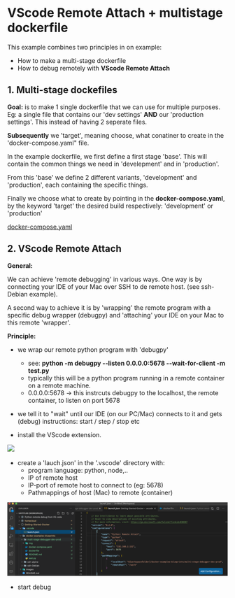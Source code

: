 # VScode Remote Attach + multistage dockerfile

This example combines two principles in on example:

-   How to make a multi-stage dockerfile
-   How to debug remotely with **VScode Remote Attach**

## 1. Multi-stage dockefiles

**Goal:** is to make 1 single dockerfile that we can use for multiple purposes. Eg: a single file that contains our 'dev settings' **AND** our 'production settings'. This instead of having 2 seperate files. 

**Subsequently** we 'target', meaning choose, what conatiner to create in the 'docker-compose.yaml" file. 

In the example dockerfile, we first define a first stage 'base'. This will contain the common things we need in 'develepment' and in 'production'. 

From this 'base' we define 2 different variants, 'development' and 'production', each containing the specific things. 

Finally we choose what to create by pointing in the **docker-compose.yaml**, by the keyword 'target' the desired build respectively: 'development' or 'production'

[docker-compose.yaml](./docker-compose.yaml)

## 2. VScode Remote Attach

**General:** 

We can achieve 'remote debugging' in various ways. One way is by connecting your IDE of your Mac over SSH to de remote host. (see ssh-Debian example).

A second way to achieve it is by 'wrapping' the remote program with a specific debug wrapper (debugpy) and 'attaching' your IDE on your Mac to this remote 'wrapper'.

**Principle:**
- we wrap our remote python program with 'debugpy'
    - see: **python -m debugpy --listen 0.0.0.0:5678 --wait-for-client -m test.py**
    - typically this will be a python program running in a remote container on a remote machine. 
    - 0.0.0.0:5678 -> this instrcuts debugpy to the localhost, the remote container, to listen on port 5678
- we tell it to "wait" until our IDE (on our PC/Mac) connects to it and gets (debug) instructions: start / step / stop etc

- install the VScode extension. 

<img src='./img/python-debugger.png' width="600px">

- create a 'lauch.json' in the '.vscode' directory with:
    - program language: python, node,..
    - IP of remote host
    - IP-port of remote host to connect to (eg: 5678)
    - Pathmappings of host (Mac) to remote (container)

<img src='./img/launch_json.png' width="600px">

- start debug